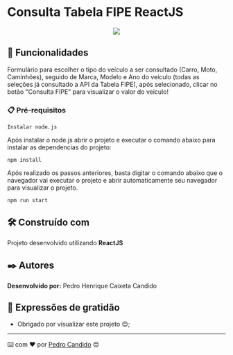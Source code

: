 # Consulta Tabela FIPE ReactJS

<div align="center">
	<img src="./public/logo192.png" />
</div>

## 🚀 Funcionalidades

Formulário para escolher o tipo do veículo a ser consultado (Carro, Moto, Caminhões), seguido de Marca, Modelo e Ano do veículo (todas as seleções já consultado a API da Tabela FIPE), após selecionado, clicar no botão "Consulta FIPE" para visualizar o valor do veículo!

### 📋 Pré-requisitos

```
Instalar node.js
```
Após instalar o node.js abrir o projeto e executar o comando abaixo para instalar as dependencias do projeto:
```
npm install
```
Após realizado os passos anteriores, basta digitar o comando abaixo que o navegador vai executar o projeto e abrir automaticamente seu navegador para visualizar o projeto.
```
npm run start
```

## 🛠️ Construído com

Projeto desenvolvido utilizando **ReactJS**

## ✒️ Autores

**Desenvolvido por:** Pedro Henrique Caixeta Candido

## 🎁 Expressões de gratidão

* Obrigado por visualizar este projeto 😊;

  
---
⌨️ com ❤️ por [Pedro Candido](https://github.com/pedrohcandido) 😊
